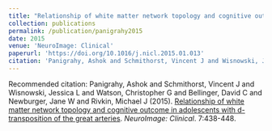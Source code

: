 ```yaml
---
title: "Relationship of white matter network topology and cognitive outcome in adolescents with d-transposition of the great arteries"
collection: publications
permalink: /publication/panigrahy2015
date: 2015
venue: 'NeuroImage: Clinical'
paperurl: 'https://doi.org/10.1016/j.nicl.2015.01.013'
citation: 'Panigrahy, Ashok and Schmithorst, Vincent J and Wisnowski, Jessica L and Watson, Christopher G and Bellinger, David C and Newburger, Jane W and Rivkin, Michael J (2015). <u>Relationship of white matter network topology and cognitive outcome in adolescents with d-transposition of the great arteries</u>. <i>NeuroImage: Clinical</i>. 7:438-448.'
---
```

Recommended citation: Panigrahy, Ashok and Schmithorst, Vincent J and Wisnowski, Jessica L and Watson, Christopher G and Bellinger, David C and Newburger, Jane W and Rivkin, Michael J (2015). <u>Relationship of white matter network topology and cognitive outcome in adolescents with d-transposition of the great arteries</u>. <i>NeuroImage: Clinical</i>. 7:438-448.